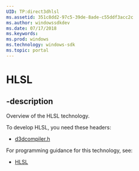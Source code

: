 ```yaml
---
UID: TP:direct3dhlsl
ms.assetid: 351c8dd2-97c5-39de-8ade-c55ddf3acc2c
ms.author: windowssdkdev
ms.date: 07/17/2018
ms.keywords: 
ms.prod: windows
ms.technology: windows-sdk
ms.topic: portal
---
```


# HLSL

## -description

Overview of the HLSL technology.

To develop HLSL, you need these headers:

 * [d3dcompiler.h](../d3dcompiler/index.md)

For programming guidance for this technology, see:
* [HLSL](/windows/desktop/direct3dhlsl)

